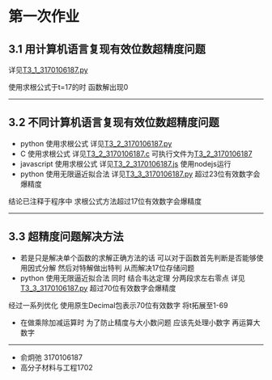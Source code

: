 # 第一次作业

## 3.1 用计算机语言复现有效位数超精度问题

详见[T3_1_3170106187.py](./T3_1_3170106187.py) 

使用求根公式于t=17的时 函数解出现0

---

## 3.2 不同计算机语言复现有效位数超精度问题

+ python 使用求根公式 详见[T3_2_3170106187.py](./T3_1_3170106187.py) 
+ C 使用求根公式 详见[T3_2_3170106187.c](./T3_2_3170106187.c) 可执行文件为[T3_2_3170106187](./T3_2_3170106187)
+ javascript 使用求根公式 详见[T3_2_3170106187.js](./T3_2_3170106187.js) 使用nodejs运行
+ python 使用无限逼近拟合法 详见[T3_3_3170106187.py](./T3_2_3170106187.py) 超过23位有效数字会爆精度

结论已注释于程序中 求根公式方法超过17位有效数字会爆精度

---

## 3.3 超精度问题解决方法

+ 若是只是解决单个函数的求解正确方法的话 可以对于函数首先判断是否能够使用因式分解 然后对特解做出特判 从而解决17位存储问题
+ python 使用无限逼近拟合法 同时 结合韦达定理 分两段求左右零点 详见[T3_3_3170106187.py](./T3_2_3170106187.py) 超过70位有效数字会爆精度

经过一系列优化 使用原生Decimal包表示70位有效数字 将t拓展至1-69

+ 在做乘除加减运算时 为了防止精度与大小数问题 应该先处理小数字 再运算大数字 

---
+ 俞炯弛 3170106187
+ 高分子材料与工程1702
 

